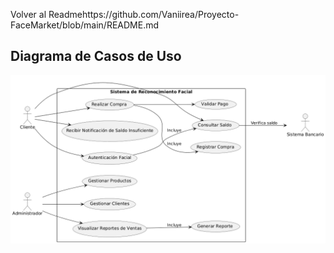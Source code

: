 Volver al Readmehttps://github.com/Vaniirea/Proyecto-FaceMarket/blob/main/README.md

## Diagrama de Casos de Uso
![Diagrama de Casos de Uso](./images/diagrama%20de%20casos%20de%20uso.png)

